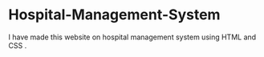 # Hospital-Management-System
I have made this website on hospital management system using HTML  and CSS .
